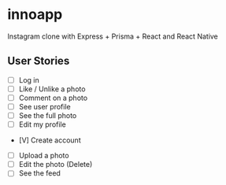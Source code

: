 # innoapp

Instagram clone with Express + Prisma + React and React Native

## User Stories

- [ ] Log in
- [ ] Like / Unlike a photo
- [ ] Comment on a photo
- [ ] See user profile
- [ ] See the full photo
- [ ] Edit my profile
- [V] Create account
- [ ] Upload a photo
- [ ] Edit the photo (Delete)
- [ ] See the feed

